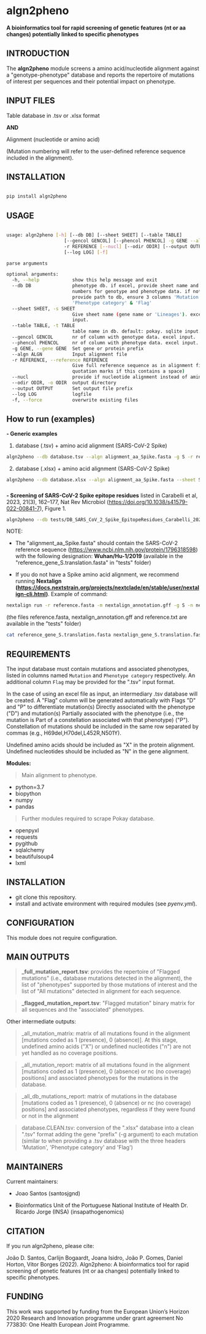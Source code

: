 # algn2pheno

**A bioinformatics tool for rapid screening of genetic features (nt or aa changes) potentially linked to specific phenotypes**


INTRODUCTION
------------------

The **algn2pheno** module screens a amino acid/nucleotide alignment against a "genotype-phenotype" database and reports the repertoire of mutations of interest per sequences and their potential impact on phenotype.


INPUT FILES
----------------

Table database in .tsv or .xlsx format 

**AND**        

Alignment (nucleotide or amino acid)   


(Mutation numbering will refer to the user-defined reference sequence included in the alignment).


INSTALLATION
----------------
```bash

pip install algn2pheno

```


USAGE
----------------

```bash

usage: algn2pheno [-h] [--db DB] [--sheet SHEET] [--table TABLE]
                     [--gencol GENCOL] [--phencol PHENCOL] -g GENE --algn ALGN
                     -r REFERENCE [--nucl] [--odir ODIR] [--output OUTPUT]
                     [--log LOG] [-f]

parse arguments

optional arguments:
  -h, --help            show this help message and exit
  --db DB               phenotype db. if excel, provide sheet name and columns
                        numbers for genotype and phenotype data. if not excel,
                        provide path to db, ensure 3 columns 'Mutation',
                        'Phenotype category' & 'Flag'
  --sheet SHEET, -s SHEET
                        Give sheet name (gene name or 'Lineages'). excel
                        input.
  --table TABLE, -t TABLE
                        table name in db. default: pokay. sqlite input.
  --gencol GENCOL       nr of column with genotype data. excel input.
  --phencol PHENCOL     nr of column with phenotype data. excel input.
  -g GENE, --gene GENE  Set gene or protein prefix
  --algn ALGN           Input alignment file
  -r REFERENCE, --reference REFERENCE
                        Give full reference sequence as in alignment file (use
                        quotation marks if this contains a space)
  --nucl                provide if nucleotide alignment instead of amino acid.
  --odir ODIR, -o ODIR  output directory
  --output OUTPUT       Set output file prefix
  --log LOG             logfile
  -f, --force           overwrite existing files


```


How to run (examples)
----------------------

**- Generic examples**

  1. database (.tsv) + amino acid alignment (SARS-CoV-2 Spike)

```bash
algn2pheno --db database.tsv --algn alignment_aa_Spike.fasta -g S -r reference_header --odir output_folder --output output_prefix
```

  2. database (.xlsx) + amino acid alignment (SARS-CoV-2 Spike)

```bash
algn2pheno --db database.xlsx --algn alignment_aa_Spike.fasta --sheet S --gencol ["Mutation" column number] --phencol ["Phenotype category" column number] -g S -r reference_header --odir output_folder --output output_prefix
```

#####

**- Screening of SARS-CoV-2 Spike epitope residues** listed in Carabelli et al, 2023, 21(3), 162–177, Nat Rev Microbiol (https://doi.org/10.1038/s41579-022-00841-7), Figure 1.

```bash
algn2pheno --db tests/DB_SARS_CoV_2_Spike_EpitopeResidues_Carabelli_2023_NatRevMic_Fig1.tsv -g S --algn alignment_aa_Spike.fasta -r Wuhan/Hu-1/2019 --odir output_folder --output output_prefix
```

NOTE: 

- The "alignment_aa_Spike.fasta" should contain the SARS-CoV-2 reference sequence (https://www.ncbi.nlm.nih.gov/protein/1796318598) with the following designation: **Wuhan/Hu-1/2019** (available in the "reference_gene_S.translation.fasta" in "tests" folder) 

- If you do not have a Spike amino acid alignment, we recommend running **Nextalign (https://docs.nextstrain.org/projects/nextclade/en/stable/user/nextalign-cli.html)**. Example of command:

```bash
nextalign run -r reference.fasta -m nextalign_annotation.gff -g S -n nextalign -O nextalign_output_folder sequences.fasta
```
(the files reference.fasta, nextalign_annotation.gff and reference.txt are available in the "tests" folder)

```bash
cat reference_gene_S.translation.fasta nextalign_gene_S.translation.fasta > alignment_aa_Spike.fasta 
```





REQUIREMENTS
-----------------

The input database must contain mutations and associated phenotypes, listed in columns named `Mutation` and `Phenotype category` respectively. An additional column `Flag` may be provided for the ".tsv" input format.

In the case of using an excel file as input, an intermediary .tsv database will be created. A "Flag" column will be generated automatically with Flags "D" and "P" to differentiate mutation(s) Directly associated with the phenotype ("D") and mutation(s) Partially associated with the phenotype (i.e., the mutation is Part of a constellation associated with that phenotype) ("P"). Constellation of mutations should be included in the same row separated by commas (e.g., H69del,H70del,L452R,N501Y). 

Undefined amino acids should be included as "X" in the protein alignment.
Undefined nucleotides should be included as "N" in the gene alignment.

**Modules:**

> Main alignment to phenotype.
  - python=3.7
  - biopython
  - numpy 
  - pandas

> Further modules required to scrape Pokay database.
  - openpyxl
  - requests
  - pygithub
  - sqlalchemy
  - beautifulsoup4
  - lxml


INSTALLATION
-----------------

- git clone this repository.
- install and activate environment with required modules (see _pyenv.yml_).

CONFIGURATION
-----------------

This module does not require configuration.   



MAIN OUTPUTS
------------------------

> **_full_mutation_report.tsv**: provides the repertoire of "Flagged mutations" (i.e., database mutations detected in the alignment), the list of "phenotypes" supported by those mutations of interest and the list of "All mutations" detected in alignment for each sequence.

> **_flagged_mutation_report.tsv**: "Flagged mutation" binary matrix for all sequences and the "associated" phenotypes.


Other intermediate outputs:

> _all_mutation_matrix:  matrix of all mutations found in the alignment [mutations coded as 1 (presence), 0 (absence)]. At this stage, undefined amino acids ("X") or undefined nucleotides ("n") are not yet handled as no coverage positions.

> _all_mutation_report: matrix of all mutations found in the alignment [mutations coded as 1 (presence), 0 (absence) or nc (no coverage) positions] and associated phenotypes for the mutations in the database.

> _all_db_mutations_report: matrix of mutations in the database [mutations coded as 1 (presence), 0 (absence) or nc (no coverage) positions] and associated phenotypes, regardless if they were found or not in the alignment

> database.CLEAN.tsv: conversion of the ".xlsx" database into a clean ".tsv" format adding the gene "prefix" (-g argument) to each mutation (similar to when providing a .tsv database with the three headers 'Mutation', 'Phenotype category' and 'Flag')

MAINTAINERS
----------------

Current maintainers:

- Joao Santos (santosjgnd) 

- Bioinformatics Unit of the Portuguese National Institute of Health Dr. Ricardo Jorge (INSA) (insapathogenomics)



CITATION
----------

If you run algn2pheno, please cite:

João D. Santos,  Carlijn Bogaardt, Joana Isidro, João P. Gomes, Daniel Horton, Vítor Borges (2022). Algn2pheno: A bioinformatics tool for rapid screening of genetic features (nt or aa changes) potentially linked to specific phenotypes.


FUNDING
----------------

This work was supported by funding from the European Union’s Horizon 2020 Research and Innovation programme under grant agreement No 773830: One Health European Joint Programme.

